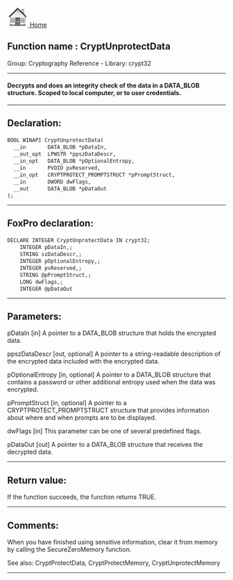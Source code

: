 [<img src="../../images/home.png"> Home ](https://github.com/VFPX/Win32API)  

## Function name : CryptUnprotectData
Group: Cryptography Reference - Library: crypt32    
***  


#### Decrypts and does an integrity check of the data in a DATA_BLOB structure. Scoped to local computer, or to user credentials.
***  


## Declaration:
```foxpro  
BOOL WINAPI CryptUnprotectData(
  __in       DATA_BLOB *pDataIn,
  __out_opt  LPWSTR *ppszDataDescr,
  __in_opt   DATA_BLOB *pOptionalEntropy,
  __in       PVOID pvReserved,
  __in_opt   CRYPTPROTECT_PROMPTSTRUCT *pPromptStruct,
  __in       DWORD dwFlags,
  __out      DATA_BLOB *pDataOut
);  
```  
***  


## FoxPro declaration:
```foxpro  
DECLARE INTEGER CryptUnprotectData IN crypt32;
	INTEGER pDataIn,;
	STRING szDataDescr,;
	INTEGER pOptionalEntropy,;
	INTEGER pvReserved,;
	STRING @pPromptStruct,;
	LONG dwFlags,;
	INTEGER @pDataOut  
```  
***  


## Parameters:
pDataIn [in]
A pointer to a DATA_BLOB structure that holds the encrypted data.

ppszDataDescr [out, optional]
A pointer to a string-readable description of the encrypted data included with the encrypted data.

pOptionalEntropy [in, optional]
A pointer to a DATA_BLOB structure that contains a password or other additional entropy used when the data was encrypted.

pPromptStruct [in, optional]
A pointer to a CRYPTPROTECT_PROMPTSTRUCT structure that provides information about where and when prompts are to be displayed.

dwFlags [in]
This parameter can be one of several predefined flags.

pDataOut [out]
A pointer to a DATA_BLOB structure that receives the decrypted data.  
***  


## Return value:
If the function succeeds, the function returns TRUE.  
***  


## Comments:
When you have finished using sensitive information, clear it from memory by calling the SecureZeroMemory function.  
  
See also: CryptProtectData, CryptProtectMemory, CryptUnprotectMemory    
  
***  

